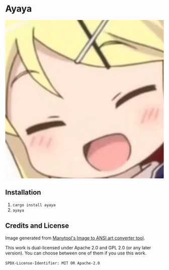 # Ayaya

![AYAYA!](ayaya.jpg)

## Installation

1. `cargo install ayaya`
2. `ayaya`

## Credits and License

Image generated from [Manytool's Image to ANSI art converter tool][converter].

This work is dual-licensed under Apache 2.0 and GPL 2.0 (or any later version).
You can choose between one of them if you use this work.

`SPDX-License-Identifier: MIT OR Apache-2.0`

[converter]: https://manytools.org/hacker-tools/convert-image-to-ansi-art
